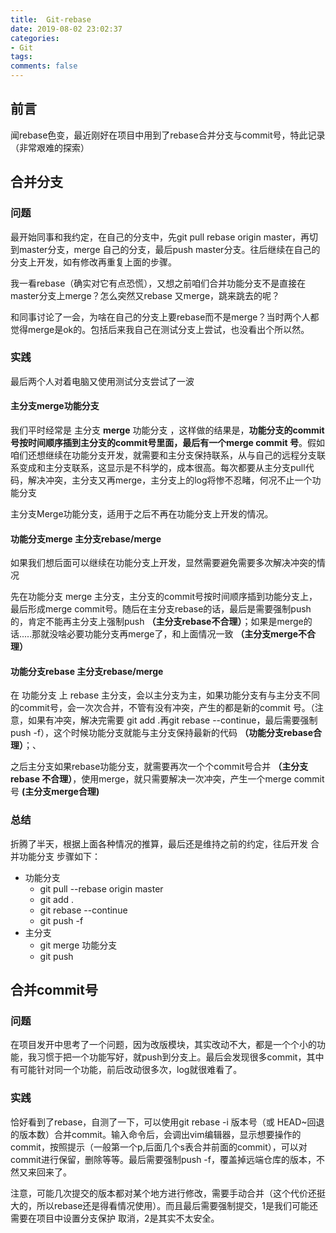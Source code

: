 ```yaml
---
title:  Git-rebase
date: 2019-08-02 23:02:37
categories:
- Git
tags:
comments: false
---
```


## 前言
闻rebase色变，最近刚好在项目中用到了rebase合并分支与commit号，特此记录（非常艰难的探索）



## 合并分支

### 问题

最开始同事和我约定，在自己的分支中，先git pull rebase origin master，再切到master分支，merge 自己的分支，最后push master分支。往后继续在自己的分支上开发，如有修改再重复上面的步骤。

我一看rebase（确实对它有点恐慌），又想之前咱们合并功能分支不是直接在master分支上merge？怎么突然又rebase 又merge，跳来跳去的呢？

和同事讨论了一会，为啥在自己的分支上要rebase而不是merge？当时两个人都觉得merge是ok的。包括后来我自己在测试分支上尝试，也没看出个所以然。

### 实践
最后两个人对着电脑又使用测试分支尝试了一波

#### 主分支merge功能分支
我们平时经常是 主分支 **merge** 功能分支 ，这样做的结果是，**功能分支的commit号按时间顺序插到主分支的commit号里面，最后有一个merge commit 号**。假如咱们还想继续在功能分支开发，就需要和主分支保持联系，从与自己的远程分支联系变成和主分支联系，这显示是不科学的，成本很高。每次都要从主分支pull代码，解决冲突，主分支又再merge，主分支上的log将惨不忍睹，何况不止一个功能分支

主分支Merge功能分支，适用于之后不再在功能分支上开发的情况。


#### 功能分支merge 主分支rebase/merge
如果我们想后面可以继续在功能分支上开发，显然需要避免需要多次解决冲突的情况

先在功能分支 merge 主分支，主分支的commit号按时间顺序插到功能分支上，最后形成merge commit号。随后在主分支rebase的话，最后是需要强制push的，肯定不能再主分支上强制push **（主分支rebase不合理）**；如果是merge的话.....那就没啥必要功能分支再merge了，和上面情况一致 **（主分支merge不合理）**

#### 功能分支rebase 主分支rebase/merge

在 功能分支 上 rebase 主分支，会以主分支为主，如果功能分支有与主分支不同的commit号，会一次次合并，不管有没有冲突，产生的都是新的commit 号。（注意，如果有冲突，解决完需要 git add .再git rebase --continue，最后需要强制push -f），这个时候功能分支就能与主分支保持最新的代码 **（功能分支rebase合理）**；、

之后主分支如果rebase功能分支，就需要再次一个个commit号合并 **（主分支rebase 不合理）**，使用merge，就只需要解决一次冲突，产生一个merge commit号 **(主分支merge合理)**

### 总结
折腾了半天，根据上面各种情况的推算，最后还是维持之前的约定，往后开发 合并功能分支 步骤如下：

- 功能分支
    - git pull --rebase origin master
    - git add .
    - git rebase --continue
    - git push -f
- 主分支
    - git merge 功能分支
    - git push



## 合并commit号

### 问题
在项目发开中思考了一个问题，因为改版模块，其实改动不大，都是一个个小的功能，我习惯于把一个功能写好，就push到分支上。最后会发现很多commit，其中有可能针对同一个功能，前后改动很多次，log就很难看了。

### 实践

恰好看到了rebase，自测了一下，可以使用git rebase -i 版本号（或 HEAD~回退的版本数）合并commit。输入命令后，会调出vim编辑器，显示想要操作的commit，按照提示（一般第一个p,后面几个s表合并前面的commit），可以对commit进行保留，删除等等。最后需要强制push -f，覆盖掉远端仓库的版本，不然又来回来了。

注意，可能几次提交的版本都对某个地方进行修改，需要手动合并（这个代价还挺大的，所以rebase还是得看情况使用）。而且最后需要强制提交，1是我们可能还需要在项目中设置分支保护 取消，2是其实不太安全。
